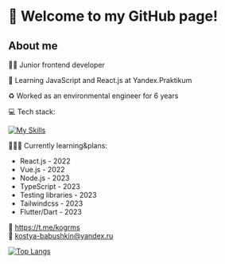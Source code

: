 # 👋 Welcome to my GitHub page!
## About me
👨‍💻 Junior frontend developer

🌱 Learning JavaScript and React.js at Yandex.Praktikum

♻️ Worked as an environmental engineer for 6 years

💻 Tech stack:

[![My Skills](https://skillicons.dev/icons?i=vue,react,sass,js,html,css,webpack,git,figma)](https://skillicons.dev)

👩🏻‍🎓 Currently learning&plans:
* React.js - 2022
* Vue.js - 2022
* Node.js - 2023
* TypeScript - 2023
* Testing libraries - 2023
* Tailwindcss - 2023
* Flutter/Dart - 2023

📱 https://t.me/kogrms  
📧 kostya-babushkin@yandex.ru

[![Top Langs](https://github-readme-stats.vercel.app/api/top-langs/?username=kogrms&layout=compact&theme=vue-dark)](https://github.com/kogrms/github-readme-stats)
